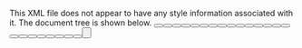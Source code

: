This XML file does not appear to have any style information associated with it. The document tree is shown below.
<layout onlaunch="launch">
<tabs>
<tab text="Play">
<row>
<button color="green" icon="vmute" ontap="volume_mute"/>
<button color="green" icon="vdown" ontap="volume_down"/>
<button color="green" icon="vup" ontap="volume_up"/>
</row>
<row>
<button color="green" icon="fullscreen" ontap="fullscreen"/>
<button color="green" text="TV Ch -" ontap="channel_down"/>
<button color="green" text="TV Ch +" ontap="channel_up"/>
</row>
<row>
<button color="green" icon="rwd" ontap="fast_back"/>
<button color="green" icon="ff" ontap="fast_forward"/>
</row>
<row>
<button color="green" icon="left" ontap="jump_back"/>
<button color="green" icon="right" ontap="jump_forward"/>
</row>
<row>
<button color="green" icon="pause" ontap="play_pause"/>
<button color="green" icon="play" ontap="play_pause"/>
</row>
</tab>
<tab text="Main">
<row>
<button color="green" icon="back" ontap="back"/>
<button color="green" text="Menu" ontap="menu"/>
<button color="green" text="Info" ontap="info"/>
</row>
<row>
<button color="green" text="Zoom" ontap="zoom"/>
<button color="orange" icon="arrowup" ontap="up"/>
<button color="green" text="Close Window" ontap="close_window"/>
</row>
<row>
<button color="orange" icon="arrowleft" ontap="left"/>
<button color="orange" icon="select" ontap="select"/>
<button color="orange" icon="arrowright" ontap="right"/>
</row>
<row>
<button color="green"/>
<button color="orange" icon="arrowdown" ontap="down"/>
<button color="green"/>
</row>
</tab>
</tabs>
</layout>  
